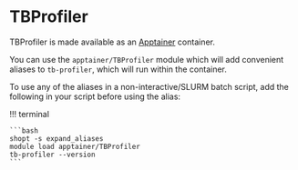 # TBProfiler

TBProfiler is made available as an [Apptainer](../apptainer) container.

You can use the `apptainer/TBProfiler` module which will add convenient aliases to `tb-profiler`, which will run within the container.

To use any of the aliases in a non-interactive/SLURM batch script, add the following in your script before using the alias:

!!! terminal

    ```bash
    shopt -s expand_aliases
    module load apptainer/TBProfiler
    tb-profiler --version
    ```
